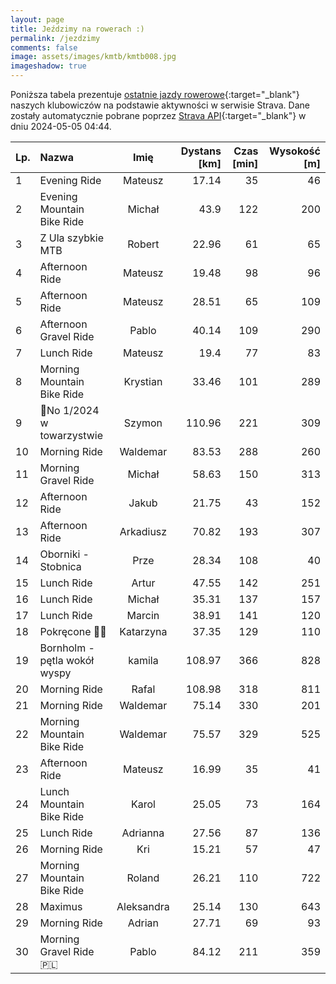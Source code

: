 ```yaml
---
layout: page
title: Jeździmy na rowerach :)
permalink: /jezdzimy
comments: false
image: assets/images/kmtb/kmtb008.jpg
imageshadow: true
---
```


Poniższa tabela prezentuje [ostatnie jazdy rowerowe](https://www.strava.com/clubs/336381){:target="_blank"} naszych klubowiczów na podstawie aktywności w serwisie Strava. Dane zostały automatycznie pobrane poprzez [Strava API](https://developers.strava.com/docs/reference/#api-Clubs-getClubActivitiesById){:target="_blank"} w dniu 2024-05-05 04:44.

Lp. | Nazwa | Imię | Dystans [km] | Czas [min] | Wysokość [m]
:--- | :--- | :---: | ---: | ---: | ---:
1|Evening Ride|Mateusz|17.14|35|46
2|Evening Mountain Bike Ride|Michał|43.9|122|200
3|Z Ula szybkie MTB|Robert|22.96|61|65
4|Afternoon Ride|Mateusz|19.48|98|96
5|Afternoon Ride|Mateusz|28.51|65|109
6|Afternoon Gravel Ride|Pablo|40.14|109|290
7|Lunch Ride|Mateusz|19.4|77|83
8|Morning Mountain Bike Ride|Krystian|33.46|101|289
9|💯No 1/2024 w  towarzystwie|Szymon|110.96|221|309
10|Morning Ride|Waldemar|83.53|288|260
11|Morning Gravel Ride|Michał|58.63|150|313
12|Afternoon Ride|Jakub|21.75|43|152
13|Afternoon Ride|Arkadiusz|70.82|193|307
14|Oborniki - Stobnica|Prze|28.34|108|40
15|Lunch Ride|Artur|47.55|142|251
16|Lunch Ride|Michał|35.31|137|157
17|Lunch Ride|Marcin|38.91|141|120
18|Pokręcone 🚴🙂|Katarzyna|37.35|129|110
19|Bornholm - pętla wokół wyspy|kamila|108.97|366|828
20|Morning Ride|Rafal|108.98|318|811
21|Morning Ride|Waldemar|75.14|330|201
22|Morning Mountain Bike Ride|Waldemar|75.57|329|525
23|Afternoon Ride|Mateusz|16.99|35|41
24|Lunch Mountain Bike Ride|Karol|25.05|73|164
25|Lunch Ride|Adrianna|27.56|87|136
26|Morning Ride|Kri|15.21|57|47
27|Morning Mountain Bike Ride|Roland|26.21|110|722
28|Maximus|Aleksandra|25.14|130|643
29|Morning Ride|Adrian|27.71|69|93
30|Morning Gravel Ride 🇵🇱|Pablo|84.12|211|359
